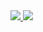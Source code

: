 <a href="https://github.com/rai-pramana">
  <img height="auto" src="https://github-readme-stats-eight-theta.vercel.app/api?username=rai-pramana&show_icons=true&theme=algolia&include_all_commits=true&count_private=true"/>
  <img height="auto" src="https://github-readme-stats-eight-theta.vercel.app/api/top-langs/?username=rai-pramana&layout=compact&langs_count=8&theme=algolia"/>
</a>

